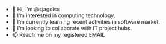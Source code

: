 - 👋 Hi, I’m @sjagdisx
- 👀 I’m interested in computing technology.
- 🌱 I’m currently learning recent activities in software market.
- 💞️ I’m looking to collaborate with IT project hubs.
- 📫 Reach me on my registered EMAIL

<!---
sjagdisx/sjagdisx is a ✨ special ✨ repository because its `README.md` (this file) appears on your GitHub profile.
You can click the Preview link to take a look at your changes.
--->

